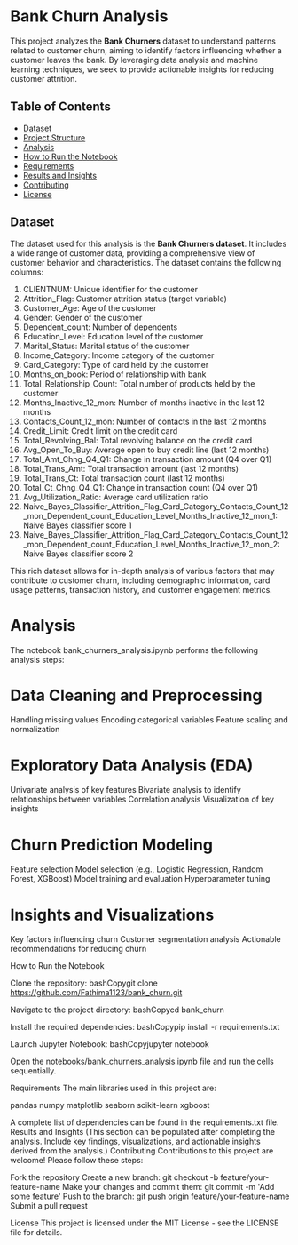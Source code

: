# Bank Churn Analysis

This project analyzes the **Bank Churners** dataset to understand patterns related to customer churn, aiming to identify factors influencing whether a customer leaves the bank. By leveraging data analysis and machine learning techniques, we seek to provide actionable insights for reducing customer attrition.

## Table of Contents
- [Dataset](#dataset)
- [Project Structure](#project-structure)
- [Analysis](#analysis)
- [How to Run the Notebook](#how-to-run-the-notebook)
- [Requirements](#requirements)
- [Results and Insights](#results-and-insights)
- [Contributing](#contributing)
- [License](#license)

## Dataset

The dataset used for this analysis is the **Bank Churners dataset**. It includes a wide range of customer data, providing a comprehensive view of customer behavior and characteristics. The dataset contains the following columns:

1. CLIENTNUM: Unique identifier for the customer
2. Attrition_Flag: Customer attrition status (target variable)
3. Customer_Age: Age of the customer
4. Gender: Gender of the customer
5. Dependent_count: Number of dependents
6. Education_Level: Education level of the customer
7. Marital_Status: Marital status of the customer
8. Income_Category: Income category of the customer
9. Card_Category: Type of card held by the customer
10. Months_on_book: Period of relationship with bank
11. Total_Relationship_Count: Total number of products held by the customer
12. Months_Inactive_12_mon: Number of months inactive in the last 12 months
13. Contacts_Count_12_mon: Number of contacts in the last 12 months
14. Credit_Limit: Credit limit on the credit card
15. Total_Revolving_Bal: Total revolving balance on the credit card
16. Avg_Open_To_Buy: Average open to buy credit line (last 12 months)
17. Total_Amt_Chng_Q4_Q1: Change in transaction amount (Q4 over Q1)
18. Total_Trans_Amt: Total transaction amount (last 12 months)
19. Total_Trans_Ct: Total transaction count (last 12 months)
20. Total_Ct_Chng_Q4_Q1: Change in transaction count (Q4 over Q1)
21. Avg_Utilization_Ratio: Average card utilization ratio
22. Naive_Bayes_Classifier_Attrition_Flag_Card_Category_Contacts_Count_12_mon_Dependent_count_Education_Level_Months_Inactive_12_mon_1: Naive Bayes classifier score 1
23. Naive_Bayes_Classifier_Attrition_Flag_Card_Category_Contacts_Count_12_mon_Dependent_count_Education_Level_Months_Inactive_12_mon_2: Naive Bayes classifier score 2

This rich dataset allows for in-depth analysis of various factors that may contribute to customer churn, including demographic information, card usage patterns, transaction history, and customer engagement metrics.

# Analysis
The notebook bank_churners_analysis.ipynb performs the following analysis steps:

# Data Cleaning and Preprocessing

Handling missing values
Encoding categorical variables
Feature scaling and normalization


# Exploratory Data Analysis (EDA)

Univariate analysis of key features
Bivariate analysis to identify relationships between variables
Correlation analysis
Visualization of key insights


# Churn Prediction Modeling

Feature selection
Model selection (e.g., Logistic Regression, Random Forest, XGBoost)
Model training and evaluation
Hyperparameter tuning


# Insights and Visualizations

Key factors influencing churn
Customer segmentation analysis
Actionable recommendations for reducing churn



How to Run the Notebook

Clone the repository:
bashCopygit clone https://github.com/Fathima1123/bank_churn.git

Navigate to the project directory:
bashCopycd bank_churn

Install the required dependencies:
bashCopypip install -r requirements.txt

Launch Jupyter Notebook:
bashCopyjupyter notebook

Open the notebooks/bank_churners_analysis.ipynb file and run the cells sequentially.

Requirements
The main libraries used in this project are:

pandas
numpy
matplotlib
seaborn
scikit-learn
xgboost

A complete list of dependencies can be found in the requirements.txt file.
Results and Insights
(This section can be populated after completing the analysis. Include key findings, visualizations, and actionable insights derived from the analysis.)
Contributing
Contributions to this project are welcome! Please follow these steps:

Fork the repository
Create a new branch: git checkout -b feature/your-feature-name
Make your changes and commit them: git commit -m 'Add some feature'
Push to the branch: git push origin feature/your-feature-name
Submit a pull request

License
This project is licensed under the MIT License - see the LICENSE file for details.

